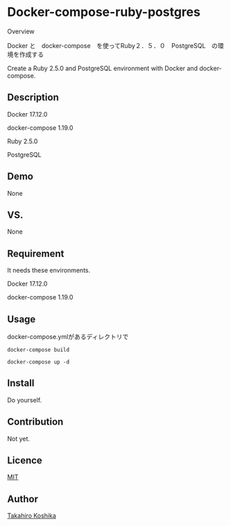 Docker-compose-ruby-postgres
====

Overview

Docker と　docker-compose　を使ってRuby２．５．０　PostgreSQL　の環境を作成する

Create a Ruby 2.5.0 and PostgreSQL environment with Docker and docker-compose.

## Description
Docker 17.12.0

docker-compose 1.19.0

Ruby 2.5.0

PostgreSQL


## Demo
None

## VS. 
None

## Requirement
It needs these environments.

Docker 17.12.0

docker-compose 1.19.0

## Usage
docker-compose.ymlがあるディレクトリで

`docker-compose build`

`docker-compose up -d`


## Install
Do yourself.

## Contribution
Not yet.

## Licence

[MIT](https://github.com/kozimon0204/Docker-compose-ruby-pg/blob/master/LICENSE)

## Author

[Takahiro Koshika](https://github.com/kozimon0204)
